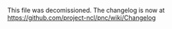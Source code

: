 This file was decomissioned. The changelog is now at https://github.com/project-ncl/pnc/wiki/Changelog

